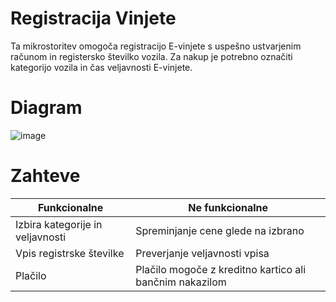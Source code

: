 # Registracija Vinjete

Ta mikrostoritev omogoča registracijo E-vinjete s uspešno ustvarjenim računom in registersko številko vozila.
Za nakup je potrebno označiti kategorijo vozila in čas veljavnosti E-vinjete.
 
# Diagram

![image](https://user-images.githubusercontent.com/81258004/158073881-3c277001-c254-4955-84f5-554c35987855.png)

# Zahteve
| Funkcionalne | Ne funkcionalne |
| ------------ | --------------- |
| Izbira kategorije in veljavnosti | Spreminjanje cene glede na izbrano |
| Vpis registrske številke | Preverjanje veljavnosti vpisa |
| Plačilo | Plačilo mogoče z kreditno kartico ali bančnim nakazilom |
